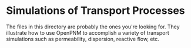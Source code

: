 # Simulations of Transport Processes

The files in this directory are probably the ones you're looking for.  They illustrate how to use OpenPNM to accomplish a variety of transport simulations such as permeability, dispersion, reactive flow, etc.  
